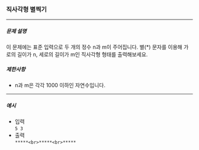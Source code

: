 ### 직사각형 별찍기

***

##### 문제 설명

이 문제에는 표준 입력으로 두 개의 정수 n과 m이 주어집니다.
별(*) 문자를 이용해 가로의 길이가 n, 세로의 길이가 m인 직사각형 형태를 출력해보세요.

##### 제한사항
 - n과 m은 각각 1000 이하인 자연수입니다.
-----

##### 예시
 - 입력 <br>
   ```5 3```
 - 출력 <br>
   ```*****<br>*****<br>*****```
